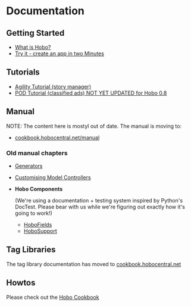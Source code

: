 # Documentation

## Getting Started

 * [What is Hobo?](/about)
 * [Try it - create an app in two Minutes](/two-minutes)

## Tutorials

 * [Agility Tutorial (story manager)](/agility-tutorial)
 * [POD Tutorial (classified ads) NOT YET UPDATED for Hobo 0.8](/pod-tutorial)

## Manual

NOTE: The content here is mostyl out of date. The manual is moving to:

 * [cookbook.hobocentral.net/manual](http://cookbook.hobocentral.net/manual)

### Old manual chapters

 * [Generators](/docs/generators)
 * [Customising Model Controllers](/docs/controllers)
 * **Hobo Components**

   (We're using a documentation + testing system inspired by Python's DocTest. Please bear with us while we're figuring out exactly how it's going to work!)

   * [HoboFields](/hobofields)
   * [HoboSupport](/hobosupport)


## Tag Libraries

The tag library documentation has moved to [cookbook.hobocentral.net](http://cookbook.hobocentral.net/api_taglibs)

## Howtos

Please check out the [Hobo Cookbook](http://cookbook.hobocentral.net/recipes)

